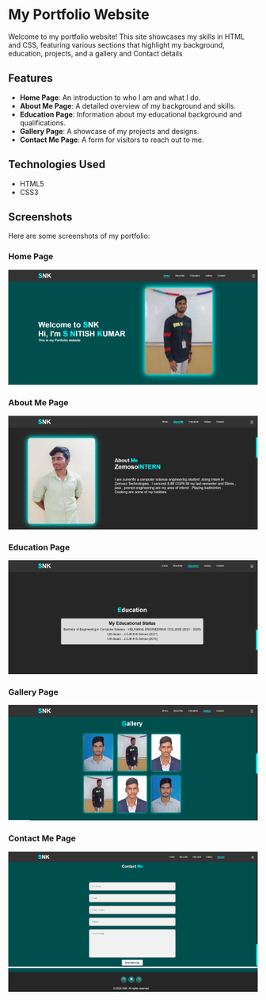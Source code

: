 # My Portfolio Website

Welcome to my portfolio website! This site showcases my skills in HTML and CSS, featuring various sections that highlight my background, education, projects, and a gallery and Contact details

## Features

- **Home Page**: An introduction to who I am and what I do.
- **About Me Page**: A detailed overview of my background and skills.
- **Education Page**: Information about my educational background and qualifications.
- **Gallery Page**: A showcase of my projects and designs.
- **Contact Me Page**: A form for visitors to reach out to me.

## Technologies Used

- HTML5
- CSS3

## Screenshots

Here are some screenshots of my portfolio:

### Home Page
![Home Page](https://github.com/nitishkumar-shankar/Portfolio/blob/website/ss%20images/ss1.png)

### About Me Page
![About Me Page](https://github.com/nitishkumar-shankar/Portfolio/blob/website/ss%20images/ss2.png)

### Education Page
![Education Page](https://github.com/nitishkumar-shankar/Portfolio/blob/website/ss%20images/ss4.png)

### Gallery Page
![Gallery Page](https://github.com/nitishkumar-shankar/Portfolio/blob/website/ss%20images/ss3.png)

### Contact Me Page
![Contact Me Page](https://github.com/nitishkumar-shankar/Portfolio/blob/website/ss%20images/ss5.png)
![Copyrights](https://github.com/nitishkumar-shankar/Portfolio/blob/website/ss%20images/ss6.png)
